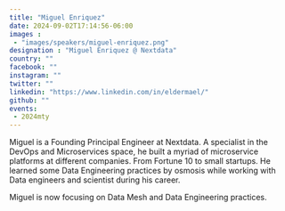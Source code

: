 ```yaml
---
title: "Miguel Enriquez"
date: 2024-09-02T17:14:56-06:00
images : 
 - "images/speakers/miguel-enriquez.png"
designation : "Miguel Enriquez @ Nextdata"
country: ""
facebook: ""
instagram: ""
twitter: ""
linkedin: "https://www.linkedin.com/in/eldermael/"
github: ""
events: 
 - 2024mty
---
```


Miguel is a Founding Principal Engineer at Nextdata. A specialist in the DevOps and Microservices space, he built a myriad of microservice platforms at different companies. From Fortune 10 to small startups. He learned some Data Engineering practices by osmosis while working with Data engineers and scientist during his career.

Miguel is now focusing on Data Mesh and Data Engineering practices.
